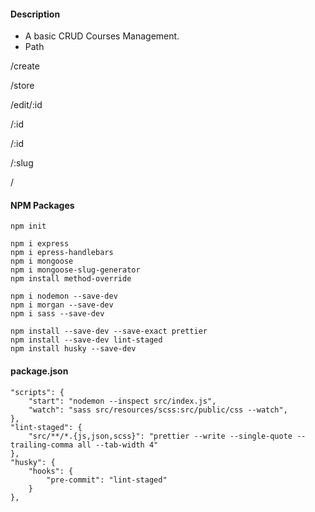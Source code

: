#### Description
- A basic CRUD Courses Management.
- Path

/create

/store

/edit/:id

/:id

/:id

/:slug

/

#### NPM Packages
```
npm init

npm i express
npm i epress-handlebars
npm i mongoose
npm i mongoose-slug-generator
npm install method-override

npm i nodemon --save-dev
npm i morgan --save-dev
npm i sass --save-dev

npm install --save-dev --save-exact prettier
npm install --save-dev lint-staged
npm install husky --save-dev
```

#### package.json
```
"scripts": {
    "start": "nodemon --inspect src/index.js",
    "watch": "sass src/resources/scss:src/public/css --watch",
},
"lint-staged": {
    "src/**/*.{js,json,scss}": "prettier --write --single-quote --trailing-comma all --tab-width 4"
},
"husky": {
    "hooks": {
        "pre-commit": "lint-staged"
    }
},
```
